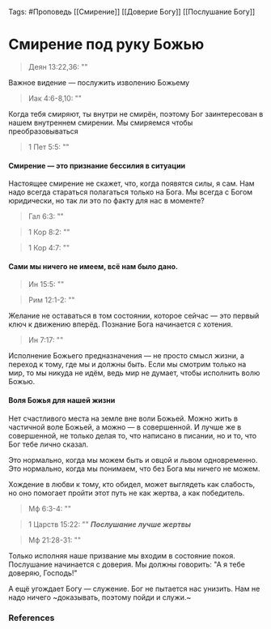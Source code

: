 Tags: #Проповедь
[[Смирение]]
[[Доверие Богу]]
[[Послушание Богу]]
# Смирение под руку Божью
> Деян 13:22,36: ""

Важное видение — послужить изволению Божьему

> Иак 4:6-8,10: ""

Когда тебя смиряют, ты внутри не смирён, поэтому Бог заинтересован в нашем внутреннем смирении.
Мы смиряемся чтобы преобразовываться
> 1 Пет 5:5: ""

#### Смирение — это признание бессилия в ситуации
Настоящее смирение не скажет, что, когда появятся силы, я сам. Нам надо всегда стараться полагаться только на Бога.
Мы всегда с Богом юридически, но так ли это по факту для нас в моменте?
> Гал 6:3: ""

> 1 Кор 8:2: ""

> 1 Кор 4:7: ""

#### Сами мы ничего не имеем, всё нам было дано.
> Ин 15:5: ""

> Рим 12:1-2: ""

Желание не оставаться в том состоянии, которое сейчас — это первый ключ к движению вперёд. Познание Бога начинается с хотения.

> Ин 7:17: ""

Исполнение Божьего предназначения — не просто смысл жизни, а переход к тому, где мы и 
должны быть. Если мы смотрим только на мир, то мы никуда не идём, ведь мир не думает, чтобы исполнить волю Божью.

#### Воля Божья для нашей жизни
Нет счастливого места на земле вне воли Божьей. 
Можно жить в частичной воле Божьей, а можно — в совершенной. И лучше же в совершенной, не только делая то, что написано в писании, но и то, что Бог тебе лично сказал.

Это нормально, когда мы можем быть и овцой и львом одновременно. Это нормально, когда мы понимаем, что без Бога мы ничего не можем.

Хождение в любви к тому, кто обидел, может выглядеть как слабость, но оно помогает пройти этот путь не как жертва, а как победитель.

> Мф 6:3-4: ""

> 1 Царств 15:22: ""
___Послушание лучше жертвы___

> Мф 21:28-31: ""

Только исполняя наше призвание мы входим в состояние покоя.
Послушание начинается с доверия. Мы должны говорить: "А я тебе доверяю, Господь!"

А ещё угождает Богу — служение.
Бог не пытается нас унизить. Нам не надо ничего ~доказывать, поэтому пойди и служи.~
### References